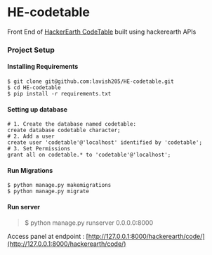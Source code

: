 # HE-codetable
Front End of [HackerEarth CodeTable](https://code.hackerearth.com) built using hackerearth APIs

### Project Setup
#### Installing Requirements
```shell
$ git clone git@github.com:lavish205/HE-codetable.git
$ cd HE-codetable
$ pip install -r requirements.txt
```
#### Setting up database
```mysql
# 1. Create the database named codetable:
create database codetable character;
# 2. Add a user
create user 'codetable'@'localhost' identified by 'codetable';
# 3. Set Permissions
grant all on codetable.* to 'codetable'@'localhost';
```
#### Run Migrations
```shell
$ python manage.py makemigrations
$ python manage.py migrate
```
#### Run server
> $ python manage.py runserver 0.0.0.0:8000

Access panel at endpoint : [http://127.0.0.1:8000/hackerearth/code/](http://127.0.0.1:8000/hackerearth/code/)
